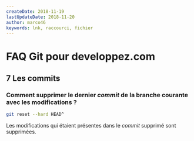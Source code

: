 ```yaml
---
createDate: 2018-11-19
lastUpdateDate: 2018-11-20
author: marco46
keywords: lnk, raccourci, fichier
---
```


# FAQ Git pour developpez.com

## 7 Les commits

### Comment supprimer le dernier *commit* de la branche courante avec les modifications ?

```bash
git reset --hard HEAD^
```

Les modifications qui étaient présentes dans le *commit* supprimé sont supprimées.
